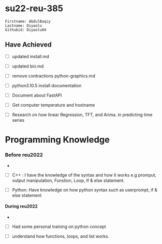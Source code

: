 # su22-reu-385

```
Firstname: AbdulBaqiy
Lastname: Diyaolu
Githubid: Diyaolu04
```
## Have Achieved

- [ ] updated install.md
 
- [ ] updated bio.md
 
- [ ] remove contractions python-graphics.md
 
- [ ] python3.10.5 install documentation

- [ ]  Document about FastAPI

- [ ]  Get computer temperature and hostname 

- [ ] Research on how linear Regression, TFT, and Arima. in predicting time series
 
 
 # Programming Knowledge
 
 ### Before reu2022
- 
- [ ] C++ : I have the knowledge of the syntax and how it works e.g promput, output manipulation, Funstion, Loop, If & else statement.

- [ ] Python: Have knowledge on how python syntax such as userprompt, if & else statement

 #### During reu2022
- 
- [ ] Had some personal training on python concept
- [ ] understand how functions, loops, and list works.

